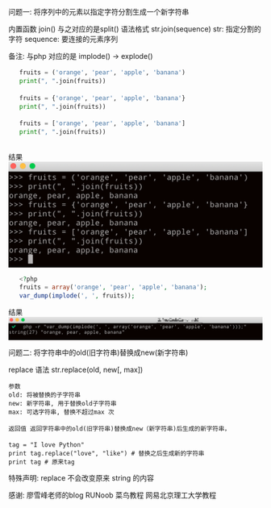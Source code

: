 

问题一: 将序列中的元素以指定字符分割生成一个新字符串

内置函数 join() 与之对应的是split()
语法格式
   str.join(sequence)
   str: 指定分割的字符
   sequence: 要连接的元素序列

备注: 与php 对应的是 implode() -> explode()

```python
   fruits = ('orange', 'pear', 'apple', 'banana')
   print(", ".join(fruits))
  
   fruits = {'orange', 'pear', 'apple', 'banana'}
   print(", ".join(fruits))

   fruits = ['orange', 'pear', 'apple', 'banana']
   print(", ".join(fruits))
   
```
结果
<img src="./images/join.png"  alt="图片名称" align=center />
```php
   <?php
   fruits = array('orange', 'pear', 'apple', 'banana');
   var_dump(implode(', ', fruits));


```
结果
<img src="./images/php-implode.png" alt="图片名称" align=center />


问题二: 将字符串中的old(旧字符串)替换成new(新字符串)

replace 语法
    str.replace(old, new[, max])

    参数
    old: 将被替换的子字符串
    new: 新字符串, 用于替换old子字符串
    max: 可选字符串, 替换不超过max 次

    返回值 返回字符串中的old(旧字符串)替换成new（新字符串)后生成的新字符串，

    tag = "I love Python"
    print tag.replace("love", "like") # 替换之后生成新的字符串
    print tag # 原来tag
特殊声明: replace 不会改变原来 string 的内容










感谢:
    廖雪峰老师的blog
    RUNoob 菜鸟教程
    网易北京理工大学教程











